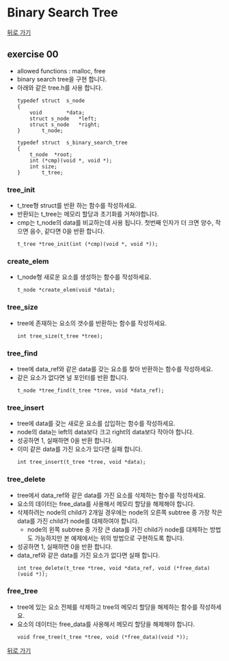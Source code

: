 # Binary Search Tree

[뒤로 가기](..)

## exercise 00
- allowed functions : malloc, free
- binary search tree을 구현 합니다.
- 아래와 같은 tree.h를 사용 합니다.
	```
	typedef struct	s_node
	{
		void		*data;
		struct s_node	*left;
		struct s_node	*right;
	}		t_node;

	typedef struct	s_binary_search_tree
	{
		t_node	*root;
		int	(*cmp)(void *, void *);
		int	size;
	}		t_tree;
	```

### tree_init
- t_tree형 struct를 반환 하는 함수를 작성하세요.
- 반환되는 t_tree는 메모리 할당과 초기화를 거쳐야합니다.
- cmp는 t_node의 data를 비교하는데 사용 됩니다. 첫번째 인자가 더 크면 양수, 작으면 음수, 같다면 0을 반환 합니다.
	```
	t_tree *tree_init(int (*cmp)(void *, void *));
	```

### create_elem
- t_node형 새로운 요소를 생성하는 함수를 작성하세요.
	```
	t_node *create_elem(void *data);
	```

### tree_size
- tree에 존재하는 요소의 갯수를 반환하는 함수를 작성하세요.
	```
	int	tree_size(t_tree *tree);
	```

### tree_find
- tree에 data_ref와 같은 data를 갖는 요소를 찾아 반환하는 함수를 작성하세요.
- 같은 요소가 없다면 널 포인터를 반환 합니다.
	```
	t_node *tree_find(t_tree *tree, void *data_ref);
	```

### tree_insert
- tree에 data를 갖는 새로운 요소를 삽입하는 함수를 작성하세요.
- node의 data는 left의 data보다 크고 right의 data보다 작아야 합니다.
- 성공하면 1, 실패하면 0을 반환 합니다.
- 이미 같은 data를 가진 요소가 있다면 실패 합니다.
	```
	int tree_insert(t_tree *tree, void *data);
	```

### tree_delete
- tree에서 data_ref와 같은 data를 가진 요소를 삭제하는 함수를 작성하세요.
- 요소의 데이터는 free_data를 사용해서 메모리 할당을 해제해야 합니다.
- 삭제하려는 node의 child가 2개일 경우에는 node의 오른쪽 subtree 중 가장 작은 data를 가진 child가 node를 대체하여야 합니다.
    - node의 왼쪽 subtree 중 가장 큰 data를 가진 child가 node를 대체하는 방법도 가능하지만 본 예제에서는 위의 방법으로 구현하도록 합니다.
- 성공하면 1, 실패하면 0을 반환 합니다.
- data_ref와 같은 data를 가진 요소가 없다면 실패 합니다.
	```
	int tree_delete(t_tree *tree, void *data_ref, void (*free_data)(void *));
	```

### free_tree
- tree에 있는 요소 전체를 삭제하고 tree의 메모리 할당을 해제하는 함수를 작성하세요.
- 요소의 데이터는 free_data를 사용해서 메모리 할당을 해제해야 합니다.
	```
	void free_tree(t_tree *tree, void (*free_data)(void *));
	```


[뒤로 가기](..)
